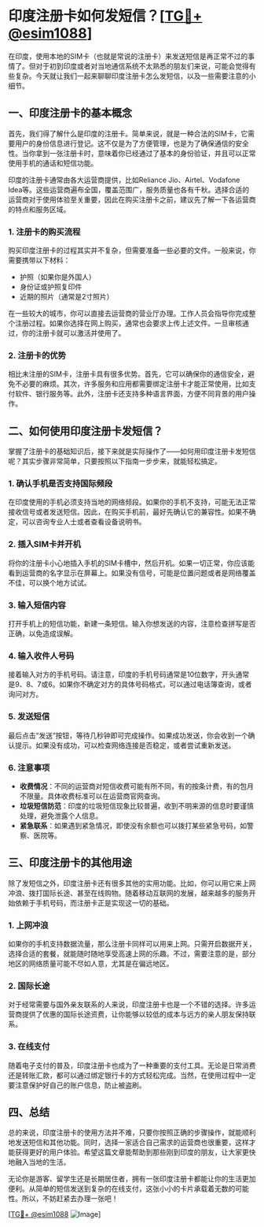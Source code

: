 # 印度注册卡如何发短信？[[TG💪+ @esim1088](https://t.me/s/esim1088)]

在印度，使用本地的SIM卡（也就是常说的注册卡）来发送短信是再正常不过的事情了。但对于初到印度或者对当地通信系统不太熟悉的朋友们来说，可能会觉得有些复杂。今天就让我们一起来聊聊印度注册卡怎么发短信，以及一些需要注意的小细节。

## 一、印度注册卡的基本概念

首先，我们得了解什么是印度的注册卡。简单来说，就是一种合法的SIM卡，它需要用户的身份信息进行登记。这不仅是为了方便管理，也是为了确保通信的安全性。当你拿到一张注册卡时，意味着你已经通过了基本的身份验证，并且可以正常使用手机的通话和短信功能。

印度的注册卡通常由各大运营商提供，比如Reliance Jio、Airtel、Vodafone Idea等。这些运营商遍布全国，覆盖范围广，服务质量也各有千秋。选择合适的运营商对于使用体验至关重要，因此在购买注册卡之前，建议先了解一下各运营商的特点和服务区域。

### 1. 注册卡的购买流程

购买印度注册卡的过程其实并不复杂，但需要准备一些必要的文件。一般来说，你需要携带以下材料：

- 护照（如果你是外国人）
- 身份证或护照复印件
- 近期的照片（通常是2寸照片）

在一些较大的城市，你可以直接去运营商的营业厅办理。工作人员会指导你完成整个注册过程。如果你选择在网上购买，通常也会要求上传上述文件。一旦审核通过，你的注册卡就可以激活并使用了。

### 2. 注册卡的优势

相比未注册的SIM卡，注册卡具有很多优势。首先，它可以确保你的通信安全，避免不必要的麻烦。其次，许多服务和应用都需要绑定注册卡才能正常使用，比如支付软件、银行服务等。此外，注册卡还支持多种语言界面，方便不同背景的用户操作。

## 二、如何使用印度注册卡发短信？

掌握了注册卡的基础知识后，接下来就是实际操作了——如何用印度注册卡发短信呢？其实步骤非常简单，只要按照以下指南一步步来，就能轻松搞定。

### 1. 确认手机是否支持国际频段

在印度使用的手机必须支持当地的网络频段。如果你的手机不支持，可能无法正常接收信号或者发送短信。因此，在购买手机前，最好先确认它的兼容性。如果不确定，可以咨询专业人士或者查看设备说明书。

### 2. 插入SIM卡并开机

将你的注册卡小心地插入手机的SIM卡槽中，然后开机。如果一切正常，你应该能看到运营商的名字显示在屏幕上。如果没有信号，可能是位置问题或者是网络覆盖不佳，可以换个地方试试。

### 3. 输入短信内容

打开手机上的短信功能，新建一条短信。输入你想发送的内容，注意检查拼写是否正确，以免造成误解。

### 4. 输入收件人号码

接着输入对方的手机号码。请注意，印度的手机号码通常是10位数字，开头通常是9、8、7或6。如果你不确定对方的具体号码格式，可以通过电话簿查询，或者询问对方。

### 5. 发送短信

最后点击“发送”按钮，等待几秒钟即可完成操作。如果成功发送，你会收到一个确认提示。如果没有成功，可以检查网络连接是否稳定，或者尝试重新发送。

### 6. 注意事项

- **收费情况**：不同的运营商对短信收费可能有所不同，有的按条计费，有的包月不限量。具体收费标准可以在运营商官网查询。
- **垃圾短信防范**：印度的垃圾短信现象比较普遍，收到不明来源的信息时要谨慎处理，避免泄露个人信息。
- **紧急联系**：如果遇到紧急情况，即使没有余额也可以拨打某些紧急号码，如警察、医院等。

## 三、印度注册卡的其他用途

除了发短信之外，印度注册卡还有很多其他的实用功能。比如，你可以用它来上网冲浪、拨打国际长途、甚至在线购物。随着移动互联网的发展，越来越多的服务开始依赖于手机号码，而注册卡正是实现这一切的基础。

### 1. 上网冲浪

如果你的手机支持数据流量，那么注册卡同样可以用来上网。只需开启数据开关，选择合适的套餐，就能随时随地享受高速上网的乐趣。不过，需要注意的是，部分地区的网络质量可能不尽如人意，尤其是在偏远地区。

### 2. 国际长途

对于经常需要与国外亲友联系的人来说，印度注册卡也是一个不错的选择。许多运营商提供了优惠的国际长途资费，让你能够以较低的成本与远方的亲人朋友保持联系。

### 3. 在线支付

随着电子支付的普及，印度注册卡也成为了一种重要的支付工具。无论是日常消费还是转账汇款，都可以通过绑定银行卡的方式轻松完成。当然，在使用过程中一定要注意保护好自己的账户信息，防止被盗刷。

## 四、总结

总的来说，印度注册卡的使用方法并不难，只要你按照正确的步骤操作，就能顺利地发送短信和其他功能。同时，选择一家适合自己需求的运营商也很重要，这样才能获得更好的用户体验。希望这篇文章能帮助到那些刚到印度的朋友，让大家更快地融入当地的生活。

无论你是游客、留学生还是长期居住者，拥有一张印度注册卡都能让你的生活更加便利。从简单的短信发送到复杂的在线支付，这张小小的卡片承载着无数的可能性。所以，不妨赶紧去办理一张吧！

[[TG💪+ @esim1088](https://t.me/s/esim1088) ![Image](https://i.postimg.cc/4NQfJmqS/Snipaste-2025-05-13-00-14-12.png)]